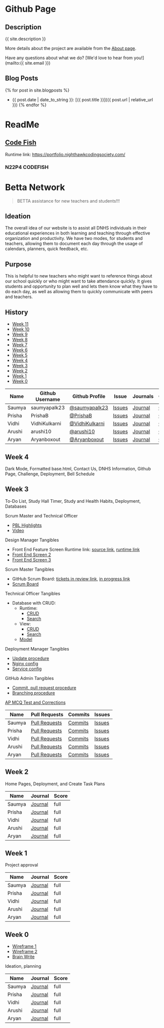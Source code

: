 # Github Page
## Description
{{ site.description }}

More details about the project are available from the [About page](about).

Have any questions about what we do? [We'd love to hear from you!](mailto:{{ site.email }})

## Blog Posts

{% for post in site.blogposts %}
- {{ post.date | date_to_string }}: [{{ post.title }}]({{ post.url | relative_url }})
{% endfor %}

# ReadMe

## [Code Fish](https://nighthawkcodingsociety.com/projectsearch/details/Flask%20Portfolio%20Starter)
Runtime link: https://portfolio.nighthawkcodingsociety.com/
### N22P4 CODEFISH
# Betta Network
> BETTA assistance for new teachers and students!!!

## Ideation
The overall idea of our website is to assist all DNHS individuals in their educational experiences in both learning and teaching through effective organization and productivity. We have two modes, for students and teachers, allowing them to document each day through the usage of calendars, planners, quick feedback, etc. 

## Purpose
This is helpful to new teachers who might want to reference things about our school quickly or who might want to take attendance quickly. It gives students and opportunity to plan well and lets them know what they have to do each day, as well as allowing them to quickly communicate with peers and teachers.

## History
  - [Week 11](https://github.com/arushi10/codefish#week-0)
  - [Week 10](https://github.com/arushi10/codefish#week-0)
  - [Week 9](https://github.com/arushi10/codefish#week-0)
  - [Week 8](https://github.com/arushi10/codefish#week-0)
  - [Week 7](https://github.com/arushi10/codefish#week-0)
  - [Week 6](https://github.com/arushi10/codefish#week-0)
  - [Week 5](https://github.com/arushi10/codefish#week-0)
  - [Week 4](#four)
  - [Week 3](#three)
  - [Week 2](#two)
  - [Week 1](#one)
  - [Week 0](#zero)


| Name | Github Username | Github Profile | Issue | Journals | Commits |
| - | - | - | - | - | - |
| Saumya | saumyapalk23 | [@saumyapalk23](https://github.com/rpeddakama) | [Issues](https://github.com/arushi10/codefish/issues/assigned/saumyapalk23) | [Journal](https://drive.google.com/drive/folders/1pPq0Z7uad7MY3NJkkuK4iWQqUds9fYDI?usp=sharing) | [Commits](https://github.com/arushi10/codefish/commits?author=saumyapalk23) |
| Prisha | PrishaB | [@PrishaB](https://github.com/PrishaB) | [Issues](https://github.com/VidhiKulkarni/flask_portfolio/issues?q=is%3Aopen+assignee%3APrishaB) | [Journal](https://drive.google.com/drive/folders/1pPq0Z7uad7MY3NJkkuK4iWQqUds9fYDI?usp=sharing) | [Commits](https://github.com/arushi10/codefish/commits?author=PrishaB) |
| Vidhi | VidhiKulkarni | [@VidhiKulkarni](https://github.com/VidhiKulkarni) | [Issues](https://github.com/arushi10/codefish/issues/assigned/VidhiKulkarni) | [Journal](https://drive.google.com/drive/folders/1pPq0Z7uad7MY3NJkkuK4iWQqUds9fYDI?usp=sharing) | [Commits](https://github.com/arushi10/codefish/commits?author=VidhiKulkarni) |
| Arushi | arushi10 | [@arushi10](https://github.com/arushi10) | [Issues](https://github.com/VidhiKulkarni/flask_portfolio/issues?q=is%3Aopen+assignee%3Aarushi10) | [Journal](https://drive.google.com/drive/folders/1pPq0Z7uad7MY3NJkkuK4iWQqUds9fYDI?usp=sharing) | [Commits](https://github.com/arushi10/codefish/commits?author=arushi10) |
| Aryan | Aryanboxout | [@Aryanboxout](https://github.com/Aryanboxout) | [Issues](https://github.com/VidhiKulkarni/flask_portfolio/issues?q=is%3Aopen+assignee%3AAryanboxout) | [Journal](https://drive.google.com/drive/folders/1pPq0Z7uad7MY3NJkkuK4iWQqUds9fYDI?usp=sharing) | [Commits](https://github.com/arushi10/codefish/commits?author=Aryanboxout) |

## Week 4 <a id="four" name="four"></a>
Dark Mode, Formatted base.html, Contact Us, DNHS Information, Github Page, Challenge, Deployment, Bell Schedule

## Week 3 <a id="three" name="three"></a>

To-Do List, Study Hall Timer, Study and Health Habits, Deployment, Databases

Scrum Master and Technical Officer
- [PBL Highlights](#three)
- [Video](https://drive.google.com/drive/folders/1AzDHor0j_Hj5ITc66qK31WZnor3GChpz?usp=sharing)

Design Manager Tangibles
- Front End Feature Screen Runtime link: [source link](https://github.com/arushi10/codefish/blob/main/templates/studytimer.html), [runtime link](http://127.0.0.1:8000/studytimer) 
- [Front End Screen 2](http://127.0.0.1:8000/to_do_list)
- [Front End Screen 3](http://127.0.0.1:8000/pagetwo)

Scrum Master Tangibles
- GitHub Scrum Board: [tickets in review link](https://github.com/arushi10/codefish/projects/1#column-16909772), [in progress link](https://github.com/arushi10/codefish/projects/1#column-17218004)
- [Scrum Board](https://github.com/arushi10/codefish/projects/1#column-16898952)
  
Technical Officer Tangibles
- Database with CRUD:
  - Runtime:
    - [CRUD](http://127.0.0.1:8000/crud/)
    - [Search](http://127.0.0.1:8000/search)
  - View:
    - [CRUD](https://github.com/arushi10/codefish/blob/database/templates/crud.html)
    - [Search](https://github.com/arushi10/codefish/blob/database/templates/search.html)
  - [Model](https://github.com/arushi10/codefish/blob/database/model.py)
  
Deployment Manager Tangibles
- [Update procedure](https://github.com/arushi10/codefish/wiki/Deployment#backup-plant)
- [Nginx config](https://github.com/arushi10/codefish/wiki/Nginxconfig)
- [Service config](https://github.com/arushi10/codefish/wiki/Serviceconfig)

GitHub Admin Tangibles
- [Commit, pull request procedure](https://github.com/arushi10/codefish/wiki/Github-Guidelines)
- [Branching procedure](https://docs.google.com/document/d/106fwMxo-eivfQM1rF8qiHmfHR1w4IVHllsoHNcvz63Q/edit#bookmark=id.4z12tv2by4eh)

[AP MCQ Test and Corrections](https://drive.google.com/drive/folders/1pPq0Z7uad7MY3NJkkuK4iWQqUds9fYDI?usp=sharing)

| Name | Pull Requests | Commits | Issues |
| - | - | - | - |
| Saumya | [Pull Requests](https://github.com/arushi10/codefish/pulls?q=is%3Apr+is%3Aclosed+author%3Asaumyapalk23) | [Commits](https://github.com/arushi10/codefish/commits?author=saumyapalk23) | [Issues](https://github.com/arushi10/codefish/issues/assigned/saumyapalk23) |
| Prisha | [Pull Requests](https://github.com/arushi10/codefish/pulls/PrishaB) | [Commits](https://github.com/arushi10/codefish/commits?author=PrishaB) | [Issues](https://github.com/arushi10/codefish/issues/assigned/PrishaB) |
| Vidhi | [Pull Requests](https://github.com/arushi10/codefish/pulls/VidhiKulkarni) | [Commits](https://github.com/arushi10/codefish/commits?author=VidhiKulkarni) | [Issues](https://github.com/arushi10/codefish/issues/assigned/VidhiKulkarni) |
| Arushi | [Pull Requests](https://github.com/arushi10/codefish/pulls/arushi10) | [Commits](https://github.com/arushi10/codefish/commits?author=arushi10) | [Issues](https://github.com/arushi10/codefish/issues/assigned/arushi10) |
| Aryan | [Pull Requests](https://github.com/arushi10/codefish/pulls/Aryanboxout) | [Commits](https://github.com/arushi10/codefish/commits?author=Aryanboxout) | [Issues](https://github.com/arushi10/codefish/issues/assigned/Aryanboxout) |

## Week 2 <a id="two" name="two"></a>

Home Pages, Deployment, and Create Task Plans

| Name | Journal | Score |
| - | - | - | 
| Saumya | [Journal](https://docs.google.com/document/d/1EXl1swo0bu7gyd5L3cyih_qrAqvfPnW-5OEac6n07zs/edit) | full |
| Prisha | [Journal](https://docs.google.com/document/d/16o3o5L5B4DmtTVELuLkJn74eIoZSZdqsb6bwgiK-lzw/edit) | full |
| Vidhi | [Journal](https://docs.google.com/document/d/1EXl1swo0bu7gyd5L3cyih_qrAqvfPnW-5OEac6n07zs/edit) | full |
| Arushi | [Journal](https://docs.google.com/document/d/16o3o5L5B4DmtTVELuLkJn74eIoZSZdqsb6bwgiK-lzw/edit) | full |
| Aryan | [Journal](https://docs.google.com/document/d/16o3o5L5B4DmtTVELuLkJn74eIoZSZdqsb6bwgiK-lzw/edit) | full |

## Week 1 <a id="one" name="one"></a>

Project approval

| Name | Journal | Score |
| - | - | - | 
| Saumya | [Journal](https://docs.google.com/document/d/1EXl1swo0bu7gyd5L3cyih_qrAqvfPnW-5OEac6n07zs/edit) | full |
| Prisha | [Journal](https://docs.google.com/document/d/16o3o5L5B4DmtTVELuLkJn74eIoZSZdqsb6bwgiK-lzw/edit) | full |
| Vidhi | [Journal](https://docs.google.com/document/d/1EXl1swo0bu7gyd5L3cyih_qrAqvfPnW-5OEac6n07zs/edit) | full |
| Arushi | [Journal](https://docs.google.com/document/d/16o3o5L5B4DmtTVELuLkJn74eIoZSZdqsb6bwgiK-lzw/edit) | full |
| Aryan | [Journal](https://docs.google.com/document/d/16o3o5L5B4DmtTVELuLkJn74eIoZSZdqsb6bwgiK-lzw/edit) | full |

## Week 0 <a id="zero" name="zero"></a>

- [Wireframe 1](https://www.figma.com/file/n16OaVY1LlJcv6nCfocGzo/wireframe-%231-(brief%2C-goes-over-initial-contents%2C-will-develop-student%2Fteacher-mode-later))
- [Wireframe 2](https://www.figma.com/file/5dIwyYfxmsMTvoyAWeVLWV/student%2Fteacher-mode-(refurbished)?node-id=0%3A1)
- [Brain Write](https://docs.google.com/document/d/1nU1ejLqO0gPv7Cup1q8HywVb-_kGvDmOjYcVEJabvQQ/edit?usp=sharing)


Ideation, planning

| Name | Journal | Score |
| - | - | - | 
| Saumya | [Journal](https://docs.google.com/document/d/1EXl1swo0bu7gyd5L3cyih_qrAqvfPnW-5OEac6n07zs/edit) | full |
| Prisha | [Journal](https://docs.google.com/document/d/16o3o5L5B4DmtTVELuLkJn74eIoZSZdqsb6bwgiK-lzw/edit) | full |
| Vidhi | [Journal](https://docs.google.com/document/d/1EXl1swo0bu7gyd5L3cyih_qrAqvfPnW-5OEac6n07zs/edit) | full |
| Arushi | [Journal](https://docs.google.com/document/d/16o3o5L5B4DmtTVELuLkJn74eIoZSZdqsb6bwgiK-lzw/edit) | full |
| Aryan | [Journal](https://docs.google.com/document/d/16o3o5L5B4DmtTVELuLkJn74eIoZSZdqsb6bwgiK-lzw/edit) | full |

